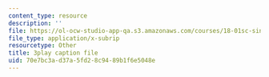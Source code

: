 ```yaml
---
content_type: resource
description: ''
file: https://ol-ocw-studio-app-qa.s3.amazonaws.com/courses/18-01sc-single-variable-calculus-fall-2010/70e7bc3ad37a5fd28c9489b1f6e5048e_zUEuKrxgHws.vtt
file_type: application/x-subrip
resourcetype: Other
title: 3play caption file
uid: 70e7bc3a-d37a-5fd2-8c94-89b1f6e5048e
---
```

